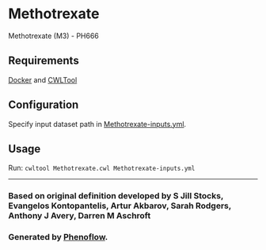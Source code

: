 # Methotrexate

Methotrexate (M3) - PH666

## Requirements

[Docker](https://docs.docker.com/install/) and [CWLTool](https://github.com/common-workflow-language/cwltool#install)

## Configuration

Specify input dataset path in [Methotrexate-inputs.yml](Methotrexate-inputs.yml).

## Usage

Run: `cwltool Methotrexate.cwl Methotrexate-inputs.yml`

***

### Based on original definition developed by S Jill Stocks, Evangelos Kontopantelis, Artur Akbarov, Sarah Rodgers, Anthony J Avery, Darren M Aschroft
### Generated by [Phenoflow](https://kclhi.org/phenoflow).
